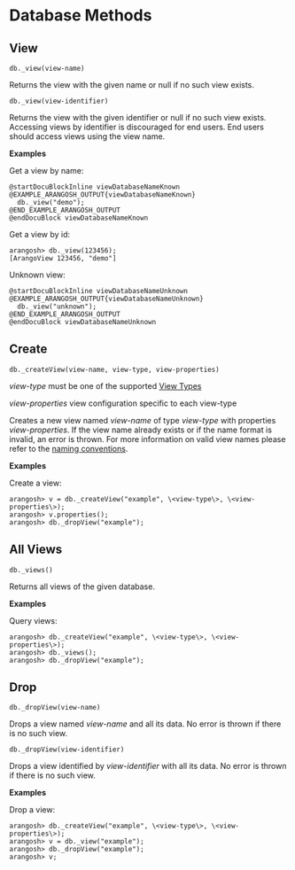 Database Methods
================

View
----

<!-- arangod/V8Server/v8-views.cpp -->

`db._view(view-name)`

Returns the view with the given name or null if no such view exists.

`db._view(view-identifier)`

Returns the view with the given identifier or null if no such view exists.
Accessing views by identifier is discouraged for end users. End users should
access views using the view name.


**Examples**

Get a view by name:

    @startDocuBlockInline viewDatabaseNameKnown
    @EXAMPLE_ARANGOSH_OUTPUT{viewDatabaseNameKnown}
      db._view("demo");
    @END_EXAMPLE_ARANGOSH_OUTPUT
    @endDocuBlock viewDatabaseNameKnown

Get a view by id:

```
arangosh> db._view(123456);
[ArangoView 123456, "demo"]
```

Unknown view:

    @startDocuBlockInline viewDatabaseNameUnknown
    @EXAMPLE_ARANGOSH_OUTPUT{viewDatabaseNameUnknown}
      db._view("unknown");
    @END_EXAMPLE_ARANGOSH_OUTPUT
    @endDocuBlock viewDatabaseNameUnknown


Create
------

<!-- arangod/V8Server/v8-views.cpp -->

`db._createView(view-name, view-type, view-properties)`

*view-type* must be one of the supported [View Types](README.md)

*view-properties* view configuration specific to each view-type

Creates a new view named *view-name* of type *view-type* with properties
*view-properties*. If the view name already exists or if the name format is
invalid, an error is thrown. For more information on valid view names please
refer to the [naming conventions](../NamingConventions/README.md).

**Examples**

Create a view:

```
arangosh> v = db._createView("example", \<view-type\>, \<view-properties\>);
arangosh> v.properties();
arangosh> db._dropView("example");
```

All Views
---------

<!-- arangod/V8Server/v8-views.cpp -->

`db._views()`

Returns all views of the given database.


**Examples**

Query views:

```
arangosh> db._createView("example", \<view-type\>, \<view-properties\>);
arangosh> db._views();
arangosh> db._dropView("example");
```

Drop
----

<!-- arangod/V8Server/v8-views.cpp -->

`db._dropView(view-name)`

Drops a view named *view-name* and all its data. No error is thrown if there is
no such view.

`db._dropView(view-identifier)`

Drops a view identified by *view-identifier* with all its data. No error is
thrown if there is no such view.

**Examples**

Drop a view:

```
arangosh> db._createView("example", \<view-type\>, \<view-properties\>);
arangosh> v = db._view("example");
arangosh> db._dropView("example");
arangosh> v;
```

